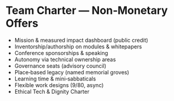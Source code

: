# Team Charter — Non‑Monetary Offers

- Mission & measured impact dashboard (public credit)
- Inventorship/authorship on modules & whitepapers
- Conference sponsorships & speaking
- Autonomy via technical ownership areas
- Governance seats (advisory council)
- Place‑based legacy (named memorial groves)
- Learning time & mini‑sabbaticals
- Flexible work designs (9/80, async)
- Ethical Tech & Dignity Charter
